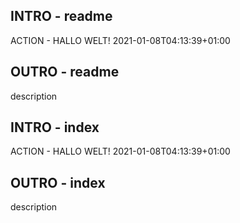 ## INTRO - readme
ACTION - HALLO WELT! 2021-01-08T04:13:39+01:00
## OUTRO - readme
description
## INTRO - index
ACTION - HALLO WELT! 2021-01-08T04:13:39+01:00
## OUTRO - index
description
